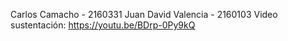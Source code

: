 Carlos Camacho - 2160331
Juan David Valencia - 2160103
Video sustentación: 
https://youtu.be/BDrp-0Py9kQ

